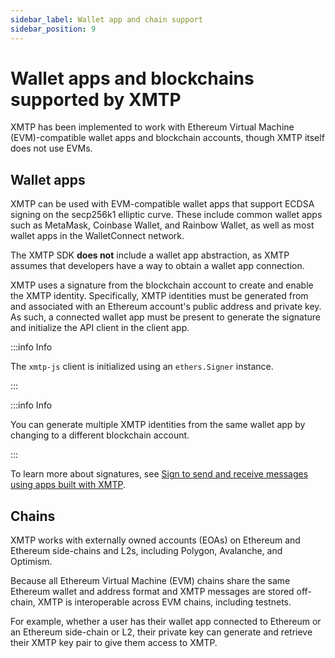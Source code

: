 ```yaml
---
sidebar_label: Wallet app and chain support
sidebar_position: 9
---
```


# Wallet apps and blockchains supported by XMTP

XMTP has been implemented to work with Ethereum Virtual Machine (EVM)-compatible wallet apps and blockchain accounts, though XMTP itself does not use EVMs.

## Wallet apps

XMTP can be used with EVM-compatible wallet apps that support ECDSA signing on the secp256k1 elliptic curve. These include common wallet apps such as MetaMask, Coinbase Wallet, and Rainbow Wallet, as well as most wallet apps in the WalletConnect network.

The XMTP SDK **does not** include a wallet app abstraction, as XMTP assumes that developers have a way to obtain a wallet app connection.

XMTP uses a signature from the blockchain account to create and enable the XMTP identity. Specifically, XMTP identities must be generated from and associated with an Ethereum account's public address and private key. As such, a connected wallet app must be present to generate the signature and initialize the API client in the client app.

:::info Info

The `xmtp-js` client is initialized using an `ethers.Signer` instance.

:::

:::info Info

You can generate multiple XMTP identities from the same wallet app by changing to a different blockchain account.

:::

To learn more about signatures, see [Sign to send and receive messages using apps built with XMTP](signatures).

## Chains

XMTP works with externally owned accounts (EOAs) on Ethereum and Ethereum side-chains and L2s, including Polygon, Avalanche, and Optimism.

Because all Ethereum Virtual Machine (EVM) chains share the same Ethereum wallet and address format and XMTP messages are stored off-chain, XMTP is interoperable across EVM chains, including testnets.

For example, whether a user has their wallet app connected to Ethereum or an Ethereum side-chain or L2, their private key can generate and retrieve their XMTP key pair to give them access to XMTP.
